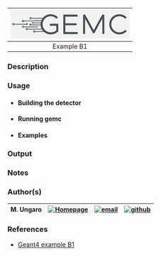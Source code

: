 
| [![gemc](https://github.com/gemc/home/blob/main/assets/images/gemcLogo64.png?raw=true  )](https://gemc.github.io/home/) | 
|:-----------------------------------------------------------------------------------------------------------------------:|
|                                                       Example B1                                                        |





### Description

### Usage

- #### Building the detector

- #### Running gemc

- #### Examples

### Output

### Notes












### Author(s)

| M. Ungaro     | [![Homepage](https://cdn3.iconfinder.com/data/icons/feather-5/24/home-32.png)](https://maureeungaro.github.io/home/) | [![email](https://cdn4.iconfinder.com/data/icons/aiga-symbol-signs/439/aiga_mail-32.png)](mailto:ungaro@jlab.org) | [![github](https://cdn4.iconfinder.com/data/icons/ionicons/512/icon-social-github-32.png)](https://github.com/maureeungaro) |
|:-------------:|:--------------------------------------------------------------------------------------------------------------------:|:-----------------------------------------------------------------------------------------------------------------:|:---------------------------------------------------------------------------------------------------------------------------:|


### References

- [Geant4 example B1](https://geant4-userdoc.web.cern.ch/Doxygen/examples_doc/html/ExampleB1.html)
